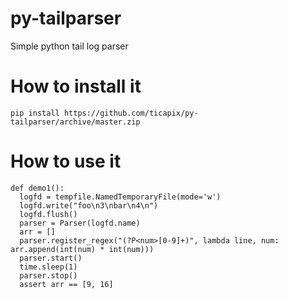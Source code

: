 py-tailparser
=============


Simple python tail log parser

How to install it
==============

    pip install https://github.com/ticapix/py-tailparser/archive/master.zip

How to use it
==============

    def demo1():
      logfd = tempfile.NamedTemporaryFile(mode='w')
      logfd.write("foo\n3\nbar\n4\n")
      logfd.flush()
      parser = Parser(logfd.name)
      arr = []
      parser.register_regex("(?P<num>[0-9]+)", lambda line, num: arr.append(int(num) * int(num)))
      parser.start()
      time.sleep(1)
      parser.stop()
      assert arr == [9, 16]
